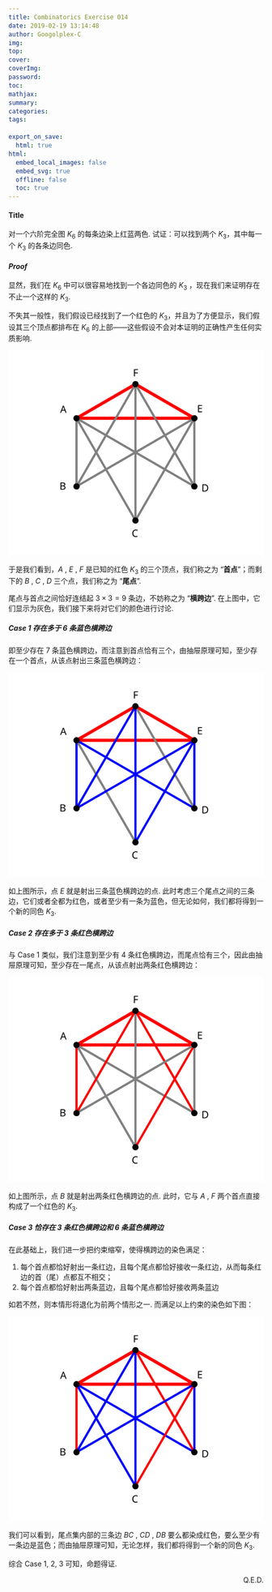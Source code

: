```yaml
---
title: Combinatorics Exercise 014
date: 2019-02-19 13:14:48
author: Googolplex-C
img: 
top: 
cover: 
coverImg: 
password: 
toc: 
mathjax: 
summary: 
categories: 
tags:

export_on_save:
  html: true
html:
  embed_local_images: false
  embed_svg: true
  offline: false
  toc: true
---
```


#### Title

对一个六阶完全图 $K_6$ 的每条边染上红蓝两色. 试证：可以找到两个 $K_3$，其中每一个 $K_3$ 的各条边同色.

<!-- more -->

#### *Proof*

显然，我们在 $K_6$ 中可以很容易地找到一个各边同色的 $K_3$ ，现在我们来证明存在不止一个这样的 $K_3$.

不失其一般性，我们假设已经找到了一个红色的 $K_3$，并且为了方便显示，我们假设其三个顶点都排布在 $K_6$ 的上部——这些假设不会对本证明的正确性产生任何实质影响.

![001](./001.svg)

于是我们看到，$A$ , $E$ , $F$ 是已知的红色 $K_3$ 的三个顶点，我们称之为 “**首点**”；而剩下的 $B$ , $C$ , $D$ 三个点，我们称之为 “**尾点**”. 

尾点与首点之间恰好连结起 $3 \times 3 =9$ 条边，不妨称之为 “**横跨边**”. 在上图中，它们显示为灰色，我们接下来将对它们的颜色进行讨论.

##### Case 1 存在多于 $6$ 条蓝色横跨边

即至少存在 $7$ 条蓝色横跨边，而注意到首点恰有三个，由抽屉原理可知，至少存在一个首点，从该点射出三条蓝色横跨边：

![002](./002.svg)

如上图所示，点  $E$ 就是射出三条蓝色横跨边的点. 此时考虑三个尾点之间的三条边，它们或者全都为红色，或者至少有一条为蓝色，但无论如何，我们都将得到一个新的同色 $K_3$.

##### Case 2 存在多于 $3$ 条红色横跨边

与 Case 1 类似，我们注意到至少有 $4$ 条红色横跨边，而尾点恰有三个，因此由抽屉原理可知，至少存在一尾点，从该点射出两条红色横跨边：

![003](./003.svg)

如上图所示，点  $B$ 就是射出两条红色横跨边的点. 此时，它与 $A$ , $F$ 两个首点直接构成了一个红色的 $K_3$.

##### Case 3 恰存在 $3$ 条红色横跨边和 $6$ 条蓝色横跨边

在此基础上，我们进一步把约束缩窄，使得横跨边的染色满足：

1. 每个首点都恰好射出一条红边，且每个尾点都恰好接收一条红边，从而每条红边的首（尾）点都互不相交；
2. 每个首点都恰好射出两条蓝边，且每个尾点都恰好接收两条蓝边

如若不然，则本情形将退化为前两个情形之一. 而满足以上约束的染色如下图：

![004](./004.svg)

我们可以看到，尾点集内部的三条边 $BC$ , $CD$ , $DB$ 要么都染成红色，要么至少有一条边是蓝色；而由抽屉原理可知，无论怎样，我们都将得到一个新的同色 $K_3$.

综合 Case 1, 2, 3 可知，命题得证.

<p align="right">Q.E.D.</p>

